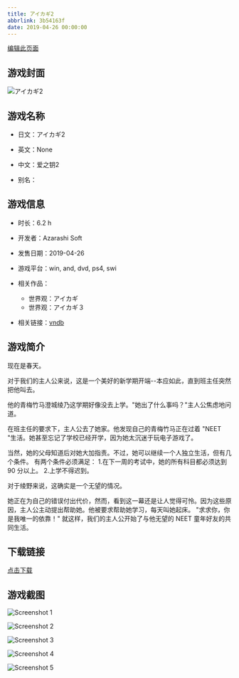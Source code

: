 ```yaml
---
title: アイカギ2
abbrlink: 3b54163f
date: 2019-04-26 00:00:00
---
```

[编辑此页面](https://github.com/ACG-3/ADV3-source/blob/main/source/_posts/games/%E3%82%A2%E3%82%A4%E3%83%99%E3%83%A4.md)

## 游戏封面

![アイカギ2](https%3A//pan.timero.xyz/onedrive/img_lib_001/%E3%82%A2%E3%82%A4%E3%83%99%E3%83%A4_cover.avif)


## 游戏名称

- 日文：アイカギ2
- 英文：None
- 中文：爱之钥2

- 别名：


## 游戏信息

- 时长：6.2 h
- 开发者：Azarashi Soft
- 发售日期：2019-04-26
- 游戏平台：win, and, dvd, ps4, swi
- 相关作品：
   - 世界观：アイカギ
   - 世界观：アイカギ３

- 相关链接：[vndb](https://vndb.org/v24618)


## 游戏简介

现在是春天。

对于我们的主人公来说，这是一个美好的新学期开端--本应如此，直到班主任突然把他叫去。

他的青梅竹马澄城绫乃这学期好像没去上学。"她出了什么事吗？"主人公焦虑地问道。

在班主任的要求下，主人公去了她家。他发现自己的青梅竹马正在过着 "NEET "生活。她甚至忘记了学校已经开学，因为她太沉迷于玩电子游戏了。

当然，她的父母知道后对她大加指责。不过，她可以继续一个人独立生活，但有几个条件。
有两个条件必须满足：
1.在下一周的考试中，她的所有科目都必须达到 90 分以上。
2.上学不得迟到。

对于绫野来说，这确实是一个无望的情况。

她正在为自己的错误付出代价，然而，看到这一幕还是让人觉得可怜。因为这些原因，主人公主动提出帮助她。他被要求帮助她学习，每天叫她起床。
"求求你，你是我唯一的依靠！"
就这样，我们的主人公开始了与他无望的 NEET 童年好友的共同生活。




## 下载链接

[点击下载](https://pan.timero.xyz/onedrive/adv_lib_001/%E3%82%A2%E3%82%A4%E3%83%99%E3%83%A4)


## 游戏截图


![Screenshot 1](https%3A//pan.timero.xyz/onedrive/img_lib_001/%E3%82%A2%E3%82%A4%E3%83%99%E3%83%A4_Screenshot_1.avif)

![Screenshot 2](https%3A//pan.timero.xyz/onedrive/img_lib_001/%E3%82%A2%E3%82%A4%E3%83%99%E3%83%A4_Screenshot_2.avif)

![Screenshot 3](https%3A//pan.timero.xyz/onedrive/img_lib_001/%E3%82%A2%E3%82%A4%E3%83%99%E3%83%A4_Screenshot_3.avif)

![Screenshot 4](https%3A//pan.timero.xyz/onedrive/img_lib_001/%E3%82%A2%E3%82%A4%E3%83%99%E3%83%A4_Screenshot_4.avif)

![Screenshot 5](https%3A//pan.timero.xyz/onedrive/img_lib_001/%E3%82%A2%E3%82%A4%E3%83%99%E3%83%A4_Screenshot_5.avif)

